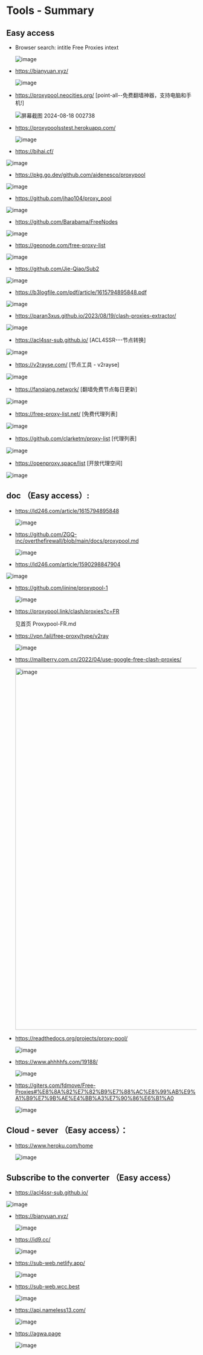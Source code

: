 # Tools  - Summary 
 ## Easy access
 
  * Browser search: intitle Free Proxies intext

     ![image](https://github.com/user-attachments/assets/3649d11e-67d5-4087-86f6-bb7906d5e757)
 
  * https://bianyuan.xyz/
  
    ![image](https://github.com/user-attachments/assets/a6da9274-6d06-40cc-8eec-59eb4ab0d24a)
    
  * https://proxypool.neocities.org/ [point-all--免费翻墙神器，支持电脑和手机!]

    ![屏幕截图 2024-08-18 002738](https://github.com/user-attachments/assets/a0e754b8-9e64-4c39-9382-26acfce7fee1)

  * https://proxypoolsstest.herokuapp.com/

    ![image](https://github.com/user-attachments/assets/c47d3d96-556f-4a4e-a14b-91be6b7d43ff)
 
  * https://bihai.cf/

   ![image](https://github.com/user-attachments/assets/4bef1b92-7832-4ea5-be71-b41ce488e911)

  * https://pkg.go.dev/github.com/aidenesco/proxypool

   ![image](https://github.com/user-attachments/assets/fcdf9d95-e43a-4bd3-b126-3798f5ce5cd5)

  * https://github.com/jhao104/proxy_pool
 
   ![image](https://github.com/user-attachments/assets/6d1508fe-b637-4471-8b75-3384618572e3)

  * https://github.com/Barabama/FreeNodes
  
   ![image](https://github.com/user-attachments/assets/c465f6a4-e0a6-4629-b201-d8e4a404ee93)

  * https://geonode.com/free-proxy-list
 
   ![image](https://github.com/user-attachments/assets/47a969c8-4d38-45e6-8eaa-15c9dfb4f58f)

  * https://github.com/Jie-Qiao/Sub2
 
   ![image](https://github.com/user-attachments/assets/ab20ffd1-f787-4544-bd03-f4cb5fc5bd39)

  * https://b3logfile.com/pdf/article/1615794895848.pdf
 
   ![image](https://github.com/user-attachments/assets/0627f3a4-a9bc-4ffd-aeac-c76037be807b)

  * https://paran3xus.github.io/2023/08/19/clash-proxies-extractor/
 
   ![image](https://github.com/user-attachments/assets/b52f370b-7dc1-4229-82f8-cd6353ed9bfd)

  * https://acl4ssr-sub.github.io/     [ACL4SSR---节点转换]
 
   ![image](https://github.com/user-attachments/assets/7e646ead-0f0c-4893-bbba-28d0ca3f2efe)

  * https://v2rayse.com/     [节点工具 - v2rayse]
 
   ![image](https://github.com/user-attachments/assets/2d531476-f6f8-404d-9efa-18dd069851eb)

  * https://fanqiang.network/  [翻墙免费节点每日更新]
 
   ![image](https://github.com/user-attachments/assets/90ad5bd3-4dbf-47c7-97a9-07c5bbd58a30)

  * https://free-proxy-list.net/     [免费代理列表]
 
   ![image](https://github.com/user-attachments/assets/68a78acc-b131-4ec3-b465-2951f68342eb)

  * https://github.com/clarketm/proxy-list    [代理列表]
 
   ![image](https://github.com/user-attachments/assets/330641ee-9937-48a2-ae98-579d819ebe88)

  * https://openproxy.space/list    [开放代理空间]

   ![image](https://github.com/user-attachments/assets/8c399f82-e682-4c76-887b-80cf7abc5bc5)

 
## doc （Easy access）:
 
 * https://ld246.com/article/1615794895848
 
   ![image](https://github.com/user-attachments/assets/2f79eede-18be-43cc-8688-f874c22e5273)

 * https://github.com/ZGQ-inc/overthefirewall/blob/main/docs/proxypool.md
 
   ![image](https://github.com/user-attachments/assets/f7b0bc8d-9c67-4927-a4f4-fd1449b8a19e)

 * https://ld246.com/article/1590298847904
 
  ![image](https://github.com/user-attachments/assets/b568eae7-b70e-47cf-b9be-4e2c7ead4a89)

 * https://github.com/iinine/proxypool-1
 
   ![image](https://github.com/user-attachments/assets/1c67d985-d20d-43a2-b5f8-3e81c6ac85e8)

 * https://proxypool.link/clash/proxies?c=FR
 
   见首页  Proxypool-FR.md

 * https://vpn.fail/free-proxy/type/v2ray 
 
   ![image](https://github.com/user-attachments/assets/6ee316c6-6535-4cf5-b945-b81da67b739f)

 * https://mailberry.com.cn/2022/04/use-google-free-clash-proxies/
 
   <img width="955" alt="image" src="https://github.com/user-attachments/assets/08ed4207-e069-4ef9-8b4f-3408cab4fc12">

 * https://readthedocs.org/projects/proxy-pool/
 
   ![image](https://github.com/user-attachments/assets/109e1cf6-0605-4c56-9fe8-567fa54d2c1f)

 * https://www.ahhhhfs.com/19188/
 
   ![image](https://github.com/user-attachments/assets/3a0e78a7-3226-40f1-ae86-f63972a38852)

 * https://giters.com/fdmove/Free-Proxies#%E8%8A%82%E7%82%B9%E7%88%AC%E8%99%AB%E9%A1%B9%E7%9B%AE%E4%BB%A3%E7%90%86%E6%B1%A0

   ![image](https://github.com/user-attachments/assets/e4f2199b-0dd3-4c17-9469-e199d2973dab)
   
   

## Cloud - sever  （Easy access）：

* https://www.heroku.com/home

   ![image](https://github.com/user-attachments/assets/c1e70671-96a6-40be-89b2-c04420a0be4c)

  

## Subscribe to the converter  （Easy access）

  * https://acl4ssr-sub.github.io/
  
  ![image](https://github.com/user-attachments/assets/7c1ca2b5-83a8-411c-882d-9539be3f58bf)

 * https://bianyuan.xyz/
 
   ![image](https://github.com/user-attachments/assets/512d2fe6-398d-4e3e-83b6-ca200aeea36f)

 * https://id9.cc/
  
   ![image](https://github.com/user-attachments/assets/0cec5110-cc01-4871-abe0-0fd393a201c5)

 * https://sub-web.netlify.app/
 
   ![image](https://github.com/user-attachments/assets/751e4afd-0c98-4c0a-8fc4-56ea3a2625ac)

 * https://sub-web.wcc.best
 
   ![image](https://github.com/user-attachments/assets/fd6fb0d9-66b9-4b4c-ba68-13f8a8a014f0)
   
 * https://api.nameless13.com/
 
   ![image](https://github.com/user-attachments/assets/f41f75a9-fc8e-461a-994c-81cda6a5de5c)

   
 * https://agwa.page

   ![image](https://github.com/user-attachments/assets/e6eda96c-c1c7-4aea-9e96-4188a75d57e4)


 
